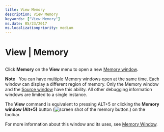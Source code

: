```yaml
---
title: View Memory
description: View Memory
keywords: ["View Memory"]
ms.date: 05/23/2017
ms.localizationpriority: medium
---
```


# View | Memory


## <span id="ddk_view_memory_dbg"></span><span id="DDK_VIEW_MEMORY_DBG"></span>


Click **Memory** on the **View** menu to open a new [Memory window](memory-window.md).

**Note**   You can have multiple Memory windows open at the same time. Each window can display a different region of memory. Only the Memory window and the [Source window](source-window.md) have this ability. All other debugging information windows are limited to a single instance.

 

The **View** command is equivalent to pressing ALT+5 or clicking the **Memory window (Alt+5)** button (![screen shot of the memory button.](images/tbmem.png)) on the toolbar.

For more information about this window and its uses, see [Memory Window](memory-window.md).

 

 





